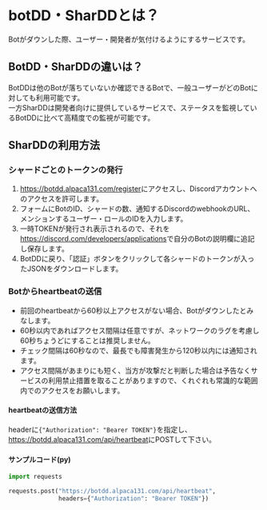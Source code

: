# botDD・SharDDとは？
Botがダウンした際、ユーザー・開発者が気付けるようにするサービスです。

## BotDD・SharDDの違いは？
BotDDは他のBotが落ちていないか確認できるBotで、一般ユーザーがどのBotに対しても利用可能です。  
一方SharDDは開発者向けに提供しているサービスで、ステータスを監視しているBotDDに比べて高精度での監視が可能です。

## SharDDの利用方法
### シャードごとのトークンの発行
1. <https://botdd.alpaca131.com/register>にアクセスし、Discordアカウントへのアクセスを許可します。
2. フォームにBotのID、シャードの数、通知するDiscordのwebhookのURL、メンションするユーザー・ロールのIDを入力します。
3. 一時TOKENが発行され表示されるので、それを<https://discord.com/developers/applications>で自分のBotの説明欄に追記し保存します。
4. BotDDに戻り、「認証」ボタンをクリックして各シャードのトークンが入ったJSONをダウンロードします。

### Botからheartbeatの送信
- 前回のheartbeatから60秒以上アクセスがない場合、Botがダウンしたとみなします。
- 60秒以内であればアクセス間隔は任意ですが、ネットワークのラグを考慮し60秒ちょうどにすることは推奨しません。
- チェック間隔は60秒なので、最長でも障害発生から120秒以内には通知されます。
- アクセス間隔があまりにも短く、当方が攻撃だと判断した場合は予告なくサービスの利用禁止措置を取ることがありますので、くれぐれも常識的な範囲内でのアクセスをお願いします。

#### heartbeatの送信方法
headerに`{"Authorization": "Bearer TOKEN"}`を指定し、<https://botdd.alpaca131.com/api/heartbeat>にPOSTして下さい。  
#### サンプルコード(py)
```python
import requests

requests.post("https://botdd.alpaca131.com/api/heartbeat",
              headers={"Authorization": "Bearer TOKEN"})
```